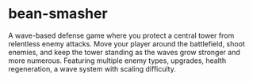 # bean-smasher
A wave-based defense game where you protect a central tower from relentless enemy attacks. Move your player around the battlefield, shoot enemies, and keep the tower standing as the waves grow stronger and more numerous. Featuring multiple enemy types, upgrades, health regeneration, a wave system with scaling difficulty.
